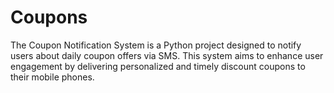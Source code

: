 # Coupons
The Coupon Notification System is a Python project designed to notify users about daily coupon offers via SMS. This system aims to enhance user engagement by delivering personalized and timely discount coupons to their mobile phones.
